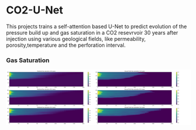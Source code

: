 # CO2-U-Net

This projects trains a self-attention based U-Net to predict evolution of the pressure build up and gas saturation in a CO2 resevrvoir 30 years after injection using various geological fields, like permeability, porosity,temperature and the perforation interval.


### Gas Saturation
![Gas Saturation](images/last_3_time_steps_pred.png)